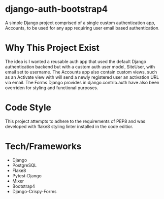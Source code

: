 # django-auth-bootstrap4
A simple Django project comprised of a single custom authentication app, Accounts, to be used for any app requiring user email based authentication.

# Why This Project Exist
The idea is I wanted a reusable auth app that used the default Django authentication backend but with a custom auth user model, SiteUser, 
with email set to username. The Accounts app also contain custom views, such as an Activate view with will send a newly registered user an 
activation URL via email. The Forms Django provides in django.contrib.auth have also been overriden for styling and functional purposes.

# Code Style
This project attempts to adhere to the requirements of PEP8 and was developed with flake8 styling linter installed in the code editior.

# Tech/Frameworks
* Django
* PostgreSQL
* Flake8
* Pytest-Django
* Mixer
* Bootstrap4
* Django-Crispy-Forms
